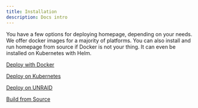 ```yaml
---
title: Installation
description: Docs intro
---
```


You have a few options for deploying homepage, depending on your needs. We offer docker images for a majority of platforms. You can also install and run homepage from source if Docker is not your thing. It can even be installed on Kubernetes with Helm.

[Deploy with Docker](docker.md)

[Deploy on Kubernetes](k8s.md)

[Deploy on UNRAID](unraid.md)

[Build from Source](source.md)
